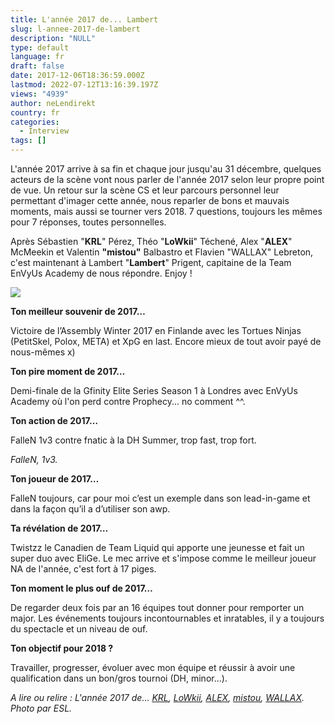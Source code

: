 ```yaml
---
title: L'année 2017 de... Lambert
slug: l-annee-2017-de-lambert
description: "NULL"
type: default
language: fr
draft: false
date: 2017-12-06T18:36:59.000Z
lastmod: 2022-07-12T13:16:39.197Z
views: "4939"
author: neLendirekt
country: fr
categories:
  - Interview
tags: []
---
```

L'année 2017 arrive à sa fin et chaque jour jusqu'au 31 décembre, quelques acteurs de la scène vont nous parler de l'année 2017 selon leur propre point de vue. Un retour sur la scène CS et leur parcours personnel leur permettant d'imager cette année, nous reparler de bons et mauvais moments, mais aussi se tourner vers 2018\. 7 questions, toujours les mêmes pour 7 réponses, toutes personnelles.

Après Sébastien "**KRL**" Pérez, Théo "**LoWkii**" Téchené, Alex "**ALEX**" McMeekin et Valentin **"mistou"** Balbastro et Flavien "WALLAX" Lebreton⁠, c'est maintenant à Lambert "**Lambert**" Prigent, capitaine de la Team EnVyUs Academy de nous répondre. Enjoy !

![](/images/articles/5a2832f161d8a/images/QzwUUH71bG44giqDxciJwQ3KgWgH6VlUoa1tJs11.png)

**Ton meilleur souvenir de 2017…**

Victoire de l’Assembly Winter 2017 en Finlande avec les Tortues Ninjas (PetitSkel, Polox, META) et XpG en last. Encore mieux de tout avoir payé de nous-mêmes x)

**Ton pire moment de 2017…**

Demi-finale de la Gfinity Elite Series Season 1 à Londres avec EnVyUs Academy où l'on perd contre Prophecy... no comment ^^.

**Ton action de 2017…** 

FalleN 1v3 contre fnatic à la DH Summer, trop fast, trop fort.

_FalleN, 1v3._

**Ton joueur de 2017…** 

FalleN toujours, car pour moi c’est un exemple dans son lead-in-game et dans la façon qu’il a d’utiliser son awp.

**Ta révélation de 2017…**

Twistzz le Canadien de Team Liquid qui apporte une jeunesse et fait un super duo avec EliGe. Le mec arrive et s'impose comme le meilleur joueur NA de l'année, c'est fort à 17 piges.

**Ton moment le plus ouf de 2017…** 

De regarder deux fois par an 16 équipes tout donner pour remporter un major. Les événements toujours incontournables et inratables, il y a toujours du spectacle et un niveau de ouf.

**Ton objectif pour 2018 ?** 

Travailler, progresser, évoluer avec mon équipe et réussir à avoir une qualification dans un bon/gros tournoi (DH, minor...).

_A lire ou relire : L'année 2017 de... [KRL](https://flickshot.fr/fr/lannee-2017-de-krl/&5a21d5d31156b), [LoWkii](https://flickshot.fr/fr/lannee-2017-de-lowkii/&5a22ecf6d09a3), [ALEX](https://flickshot.fr/fr/lannee-2017-de-alex/&5a244901b21cf), [mistou](https://flickshot.fr/fr/lannee-2017-de-mistou/&5a25be0c9da4d),_ [_WALLAX_](https://flickshot.fr/fr/lannee-2017-de-wallax/&5a26dfe5e869b)_._  
_Photo par ESL._
